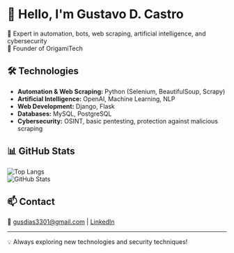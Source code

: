 # 👋 Hello, I'm Gustavo D. Castro  

🚀 Expert in automation, bots, web scraping, artificial intelligence, and cybersecurity  
📌 Founder of OrigamiTech  

## 🛠️ Technologies  
- **Automation & Web Scraping:** Python (Selenium, BeautifulSoup, Scrapy)  
- **Artificial Intelligence:** OpenAI, Machine Learning, NLP  
- **Web Development:** Django, Flask  
- **Databases:** MySQL, PostgreSQL  
- **Cybersecurity:** OSINT, basic pentesting, protection against malicious scraping  

## 📊 GitHub Stats  
![Top Langs](https://github-readme-stats.vercel.app/api/top-langs/?username=yourusername&layout=compact&theme=dark)  
![GitHub Stats](https://github-readme-stats.vercel.app/api?username=yourusername&show_icons=true&theme=dark)  

## 📫 Contact  
📧 [gusdias3301@gmail.com](mailto:gusdias3301@gmail.com) | [LinkedIn](link)  

---
💡 Always exploring new technologies and security techniques!
